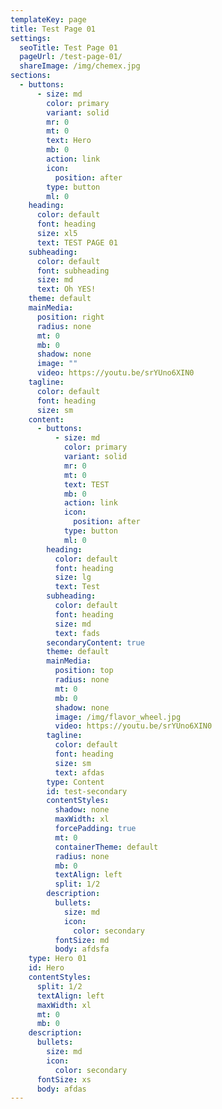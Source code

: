 ```yaml
---
templateKey: page
title: Test Page 01
settings:
  seoTitle: Test Page 01
  pageUrl: /test-page-01/
  shareImage: /img/chemex.jpg
sections:
  - buttons:
      - size: md
        color: primary
        variant: solid
        mr: 0
        mt: 0
        text: Hero
        mb: 0
        action: link
        icon:
          position: after
        type: button
        ml: 0
    heading:
      color: default
      font: heading
      size: xl5
      text: TEST PAGE 01
    subheading:
      color: default
      font: subheading
      size: md
      text: Oh YES!
    theme: default
    mainMedia:
      position: right
      radius: none
      mt: 0
      mb: 0
      shadow: none
      image: ""
      video: https://youtu.be/srYUno6XIN0
    tagline:
      color: default
      font: heading
      size: sm
    content:
      - buttons:
          - size: md
            color: primary
            variant: solid
            mr: 0
            mt: 0
            text: TEST
            mb: 0
            action: link
            icon:
              position: after
            type: button
            ml: 0
        heading:
          color: default
          font: heading
          size: lg
          text: Test
        subheading:
          color: default
          font: heading
          size: md
          text: fads
        secondaryContent: true
        theme: default
        mainMedia:
          position: top
          radius: none
          mt: 0
          mb: 0
          shadow: none
          image: /img/flavor_wheel.jpg
          video: https://youtu.be/srYUno6XIN0
        tagline:
          color: default
          font: heading
          size: sm
          text: afdas
        type: Content
        id: test-secondary
        contentStyles:
          shadow: none
          maxWidth: xl
          forcePadding: true
          mt: 0
          containerTheme: default
          radius: none
          mb: 0
          textAlign: left
          split: 1/2
        description:
          bullets:
            size: md
            icon:
              color: secondary
          fontSize: md
          body: a﻿fdsfa
    type: Hero 01
    id: Hero
    contentStyles:
      split: 1/2
      textAlign: left
      maxWidth: xl
      mt: 0
      mb: 0
    description:
      bullets:
        size: md
        icon:
          color: secondary
      fontSize: xs
      body: a﻿fdas
---
```

